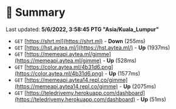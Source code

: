 # 📖 Summary
Last updated: **5/6/2022, 3:58:45 PTG "Asia/Kuala_Lumpur"**

- `GET` [https://shrt.ml](https://shrt.ml) - **Down** (255ms)
- `GET` [https://hst.aytea.ml/](https://hst.aytea.ml/) - **Up** (1937ms)
- `GET` [https://memeapi.aytea.ml/gimme](https://memeapi.aytea.ml/gimme) - **Up** (528ms)
- `GET` [https://color.aytea.ml/4b31d6.png](https://color.aytea.ml/4b31d6.png) - **Up** (1577ms)
- `GET` [https://memeapi.aytea14.repl.co/gimme](https://memeapi.aytea14.repl.co/gimme) - **Up** (2075ms)
- `GET` [https://teledrivemy.herokuapp.com/dashboard](https://teledrivemy.herokuapp.com/dashboard) - **Up** (51ms)
